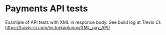 # Payments API tests
Examlple of API tests with XML in responce body. See build log at Trevis CI: https://travis-ci.com/victorkaplunov/XML_pay_API/
